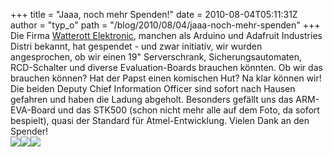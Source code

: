 +++
title = "Jaaa, noch mehr Spenden!"
date = 2010-08-04T05:11:31Z
author = "typ_o"
path = "/blog/2010/08/04/jaaa-noch-mehr-spenden"
+++
Die Firma [Watterott Elektronic](https://www.watterott.com/), manchen als
Arduino und Adafruit Industries Distri bekannt, hat gespendet - und zwar
initiativ, wir wurden angesprochen, ob wir einen 19" Serverschrank,
Sicherungsautomaten, RCD-Schalter und diverse Evaluation-Boards brauchen
könnten. Ob wir das brauchen können? Hat der Papst einen komischen Hut?
Na klar können wir! Die beiden Deputy Chief Information Officer sind
sofort nach Hausen gefahren und haben die Ladung abgeholt. Besonders
gefällt uns das ARM-EVA-Board und das STK500 (schon nicht mehr alle auf
dem Foto, da sofort bespielt), quasi der Standard für Atmel-Entwicklung.
Vielen Dank an den Spender!  
[![](/media/watterott02.serendipityThumb.jpg)](/media/watterott02.jpg)[![](/media/watterott03.serendipityThumb.jpg)](/media/watterott03.jpg)[![](/media/watterott01.serendipityThumb.jpg)](/media/watterott01.jpg)
